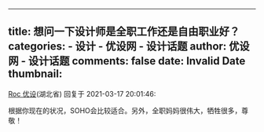 
---
title: 想问一下设计师是全职工作还是自由职业好？
categories: 
    - 设计
    - 优设网 - 设计话题
author: 优设网 - 设计话题
comments: false
date: Invalid Date
thumbnail: 
---

<div>   
<div><a href="https://www.uisdc.com/author/kingtent">Roc 优设</a>(湖北省) 回复于 2021-03-17 20:01:46: <p>根据你现在的状况，SOHO会比较适合。另外，全职妈妈很伟大，牺牲很多，尊敬！</p></div>  
</div>
            